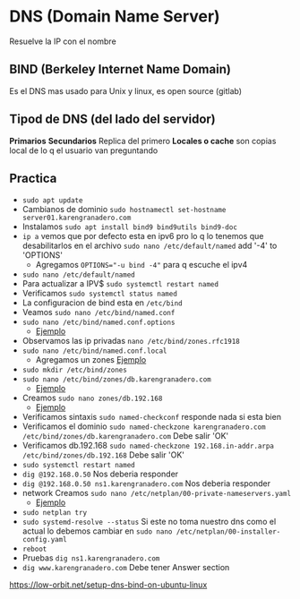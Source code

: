 # DNS (Domain Name Server)

Resuelve la IP con el nombre

## BIND (Berkeley Internet Name Domain)

Es el DNS mas usado para Unix y linux, es open source (gitlab)

## Tipod de DNS (del lado del servidor)

**Primarios**
**Secundarios** Replica del primero
**Locales o cache** son copias local de lo q el usuario van preguntando

## Practica

- `sudo apt update`
- Cambianos de dominio `sudo hostnamectl set-hostname server01.karengranadero.com`
- Instalamos `sudo apt install bind9 bind9utils bind9-doc`
- `ip a` vemos que por defecto esta en ipv6 pro lo q lo tenemos que desabilitarlos en el archivo `sudo nano /etc/default/named` add '-4' to 'OPTIONS'
  - Agregamos `OPTIONS="-u bind -4"` para q escuche el ipv4
- `sudo nano /etc/default/named`
- Para actualizar a IPV$ `sudo systemctl restart named`
- Verificamos `sudo systemctl status named`
- La configuracion de bind esta en `/etc/bind`
- Veamos `sudo nano /etc/bind/named.conf`
- `sudo nano /etc/bind/named.conf.options`
  - [Ejemplo](./practices/dns/named.conf.options)
- Observamos las ip privadas `nano /etc/bind/zones.rfc1918`
- `sudo nano /etc/bind/named.conf.local`
  - Agregamos un zones [Ejemplo](./practices/dns/named.conf.local)
- `sudo mkdir /etc/bind/zones`
- `sudo nano /etc/bind/zones/db.karengranadero.com`
  - [Ejemplo](./practices/dns/db.karengranadero.com)
- Creamos `sudo nano zones/db.192.168`
  - [Ejemplo](./practices/dns/db.192.168)
- Verificamos sintaxis `sudo named-checkconf` responde nada si esta bien
- Verificamos el dominio `sudo named-checkzone karengranadero.com /etc/bind/zones/db.karengranadero.com` Debe salir 'OK'
- Verificamos db.192.168 `sudo named-checkzone 192.168.in-addr.arpa /etc/bind/zones/db.192.168` Debe salir 'OK'
- `sudo systemctl restart named`
- `dig @192.168.0.50` Nos deberia responder
- `dig @192.168.0.50 ns1.karengranadero.com` Nos deberia responder
- network Creamos `sudo nano /etc/netplan/00-private-nameservers.yaml`
  - [Ejemplo](./practices/dns/00-private-nameservers.yaml)
- `sudo netplan try`
- `sudo systemd-resolve --status` Si este no toma nuestro dns como el actual lo debemos cambiar en `sudo nano /etc/netplan/00-installer-config.yaml` 
- `reboot`
- Pruebas `dig ns1.karengranadero.com`
- `dig www.karengranadero.com` Debe tener Answer section


https://low-orbit.net/setup-dns-bind-on-ubuntu-linux
